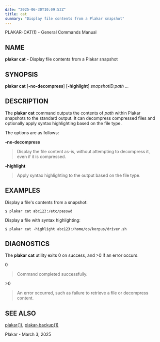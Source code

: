 ```yaml
---
date: "2025-06-30T10:09:52Z"
title: cat
summary: "Display file contents from a Plakar snapshot"
---
```

PLAKAR-CAT(1) - General Commands Manual

## NAME

**plakar cat** - Display file contents from a Plakar snapshot

## SYNOPSIS

**plakar cat**
\[**-no-decompress**]
\[**-highlight**]
*snapshotID*:*path&nbsp;...*

## DESCRIPTION

The
**plakar cat**
command outputs the contents of
*path*
within Plakar snapshots to the
standard output.
It can decompress compressed files and optionally apply syntax
highlighting based on the file type.

The options are as follows:

**-no-decompress**

> Display the file content as-is, without attempting to decompress it,
> even if it is compressed.

**-highlight**

> Apply syntax highlighting to the output based on the file type.

## EXAMPLES

Display a file's contents from a snapshot:

	$ plakar cat abc123:/etc/passwd

Display a file with syntax highlighting:

	$ plakar cat -highlight abc123:/home/op/korpus/driver.sh

## DIAGNOSTICS

The **plakar cat** utility exits&#160;0 on success, and&#160;&gt;0 if an error occurs.

0

> Command completed successfully.

&gt;0

> An error occurred, such as failure to retrieve a file or decompress
> content.

## SEE ALSO

[plakar(1)](../plakar/),
[plakar-backup(1)](../backup/)

Plakar - March 3, 2025
